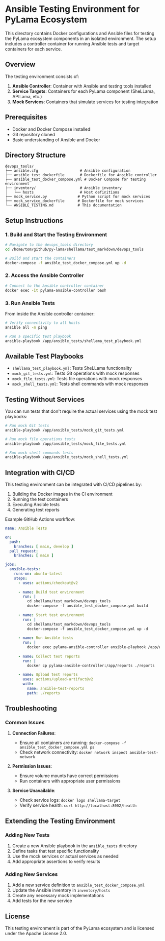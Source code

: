 # Ansible Testing Environment for PyLama Ecosystem

This directory contains Docker configurations and Ansible files for testing the PyLama ecosystem components in an isolated environment. The setup includes a controller container for running Ansible tests and target containers for each service.

## Overview

The testing environment consists of:

1. **Ansible Controller**: Container with Ansible and testing tools installed
2. **Service Targets**: Containers for each PyLama component (SheLLama, APILama, etc.)
3. **Mock Services**: Containers that simulate services for testing integration

## Prerequisites

- Docker and Docker Compose installed
- Git repository cloned
- Basic understanding of Ansible and Docker

## Directory Structure

```
devops_tools/
├── ansible.cfg                   # Ansible configuration
├── ansible_test_dockerfile       # Dockerfile for Ansible controller
├── ansible_test_docker_compose.yml # Docker Compose for testing environment
├── inventory/                    # Ansible inventory
│   └── hosts                     # Host definitions
├── mock_service.py              # Python script for mock services
├── mock_service_dockerfile      # Dockerfile for mock services
└── ANSIBLE_TESTING.md           # This documentation
```

## Setup Instructions

### 1. Build and Start the Testing Environment

```bash
# Navigate to the devops_tools directory
cd /home/tom/github/py-lama/shellama/test_markdown/devops_tools

# Build and start the containers
docker-compose -f ansible_test_docker_compose.yml up -d
```

### 2. Access the Ansible Controller

```bash
# Connect to the Ansible controller container
docker exec -it pylama-ansible-controller bash
```

### 3. Run Ansible Tests

From inside the Ansible controller container:

```bash
# Verify connectivity to all hosts
ansible all -m ping

# Run a specific test playbook
ansible-playbook /app/ansible_tests/shellama_test_playbook.yml
```

## Available Test Playbooks

- `shellama_test_playbook.yml`: Tests SheLLama functionality
- `mock_git_tests.yml`: Tests Git operations with mock responses
- `mock_file_tests.yml`: Tests file operations with mock responses
- `mock_shell_tests.yml`: Tests shell commands with mock responses

## Testing Without Services

You can run tests that don't require the actual services using the mock test playbooks:

```bash
# Run mock Git tests
ansible-playbook /app/ansible_tests/mock_git_tests.yml

# Run mock file operations tests
ansible-playbook /app/ansible_tests/mock_file_tests.yml

# Run mock shell commands tests
ansible-playbook /app/ansible_tests/mock_shell_tests.yml
```

## Integration with CI/CD

This testing environment can be integrated with CI/CD pipelines by:

1. Building the Docker images in the CI environment
2. Running the test containers
3. Executing Ansible tests
4. Generating test reports

Example GitHub Actions workflow:

```yaml
name: Ansible Tests

on:
  push:
    branches: [ main, develop ]
  pull_request:
    branches: [ main ]

jobs:
  ansible-tests:
    runs-on: ubuntu-latest
    steps:
      - uses: actions/checkout@v2
      
      - name: Build test environment
        run: |
          cd shellama/test_markdown/devops_tools
          docker-compose -f ansible_test_docker_compose.yml build
          
      - name: Start test environment
        run: |
          cd shellama/test_markdown/devops_tools
          docker-compose -f ansible_test_docker_compose.yml up -d
          
      - name: Run Ansible tests
        run: |
          docker exec pylama-ansible-controller ansible-playbook /app/ansible_tests/shellama_test_playbook.yml
          
      - name: Collect test reports
        run: |
          docker cp pylama-ansible-controller:/app/reports ./reports
          
      - name: Upload test reports
        uses: actions/upload-artifact@v2
        with:
          name: ansible-test-reports
          path: ./reports
```

## Troubleshooting

### Common Issues

1. **Connection Failures**:
   - Ensure all containers are running: `docker-compose -f ansible_test_docker_compose.yml ps`
   - Check network connectivity: `docker network inspect ansible-test-network`

2. **Permission Issues**:
   - Ensure volume mounts have correct permissions
   - Run containers with appropriate user permissions

3. **Service Unavailable**:
   - Check service logs: `docker logs shellama-target`
   - Verify service health: `curl http://localhost:8002/health`

## Extending the Testing Environment

### Adding New Tests

1. Create a new Ansible playbook in the `ansible_tests` directory
2. Define tasks that test specific functionality
3. Use the mock services or actual services as needed
4. Add appropriate assertions to verify results

### Adding New Services

1. Add a new service definition to `ansible_test_docker_compose.yml`
2. Update the Ansible inventory in `inventory/hosts`
3. Create any necessary mock implementations
4. Add tests for the new service

## License

This testing environment is part of the PyLama ecosystem and is licensed under the Apache License 2.0.
